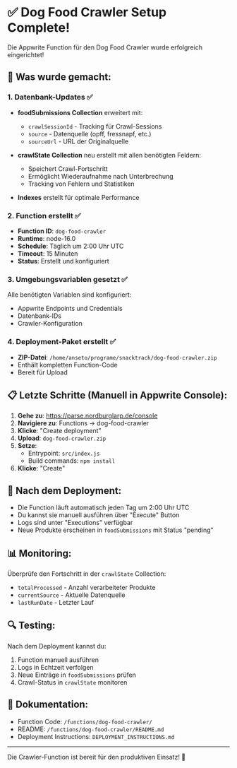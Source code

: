 # ✅ Dog Food Crawler Setup Complete!

Die Appwrite Function für den Dog Food Crawler wurde erfolgreich eingerichtet!

## 🎯 Was wurde gemacht:

### 1. Datenbank-Updates ✅
- **foodSubmissions Collection** erweitert mit:
  - `crawlSessionId` - Tracking für Crawl-Sessions
  - `source` - Datenquelle (opff, fressnapf, etc.)
  - `sourceUrl` - URL der Originalquelle

- **crawlState Collection** neu erstellt mit allen benötigten Feldern:
  - Speichert Crawl-Fortschritt
  - Ermöglicht Wiederaufnahme nach Unterbrechung
  - Tracking von Fehlern und Statistiken

- **Indexes** erstellt für optimale Performance

### 2. Function erstellt ✅
- **Function ID**: `dog-food-crawler`
- **Runtime**: node-16.0
- **Schedule**: Täglich um 2:00 Uhr UTC
- **Timeout**: 15 Minuten
- **Status**: Erstellt und konfiguriert

### 3. Umgebungsvariablen gesetzt ✅
Alle benötigten Variablen sind konfiguriert:
- Appwrite Endpoints und Credentials
- Datenbank-IDs
- Crawler-Konfiguration

### 4. Deployment-Paket erstellt ✅
- **ZIP-Datei**: `/home/anseto/programe/snacktrack/dog-food-crawler.zip`
- Enthält kompletten Function-Code
- Bereit für Upload

## 📋 Letzte Schritte (Manuell in Appwrite Console):

1. **Gehe zu**: https://parse.nordburglarp.de/console
2. **Navigiere zu**: Functions → dog-food-crawler
3. **Klicke**: "Create deployment"
4. **Upload**: `dog-food-crawler.zip`
5. **Setze**:
   - Entrypoint: `src/index.js`
   - Build commands: `npm install`
6. **Klicke**: "Create"

## 🚀 Nach dem Deployment:

- Die Function läuft automatisch jeden Tag um 2:00 Uhr UTC
- Du kannst sie manuell ausführen über "Execute" Button
- Logs sind unter "Executions" verfügbar
- Neue Produkte erscheinen in `foodSubmissions` mit Status "pending"

## 📊 Monitoring:

Überprüfe den Fortschritt in der `crawlState` Collection:
- `totalProcessed` - Anzahl verarbeiteter Produkte
- `currentSource` - Aktuelle Datenquelle
- `lastRunDate` - Letzter Lauf

## 🔍 Testing:

Nach dem Deployment kannst du:
1. Function manuell ausführen
2. Logs in Echtzeit verfolgen
3. Neue Einträge in `foodSubmissions` prüfen
4. Crawl-Status in `crawlState` monitoren

## 📝 Dokumentation:

- Function Code: `/functions/dog-food-crawler/`
- README: `/functions/dog-food-crawler/README.md`
- Deployment Instructions: `DEPLOYMENT_INSTRUCTIONS.md`

---

Die Crawler-Function ist bereit für den produktiven Einsatz! 🎉